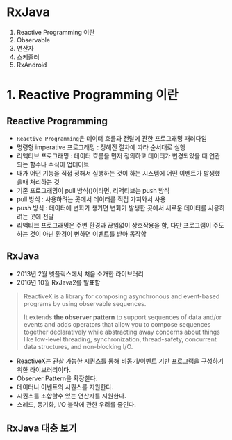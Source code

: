 # RxJava

1. Reactive Programming 이란
2. Observable
3. 연산자
4. 스케줄러
5. RxAndroid



# 1. Reactive Programming 이란



## Reactive Programming

- `Reactive Programming`은 데이터 흐름과 전달에 관한 프로그래밍 패러다임
- 명령형 imperative 프로그래밍 : 정해진 절차에 따라 순서대로 실행
- 리액티브 프로그래밍 : 데이터 흐름을 먼저 정의하고 데이터가 변경되었을 때 연관되는 함수나 수식이 업데이트
- 내가 어떤 기능을 직접 정해서 실행하는 것이 하는 시스템에 어떤 이벤트가 발생했을때 처리하는 것
- 기존 프로그래밍이 pull 방식()이라면, 리액티브는 push 방식
- pull 방식 : 사용하려는 곳에서 데이터를 직접 가져와서 사용
- push 방식 : 데이터에 변화가 생기면 변화가 발생한 곳에서 새로운 데이터를 사용하려는 곳에 전달
- 리액티브 프로그래밍은 주변 환경과 끊임없이 상호작용을 함, 다만 프로그램이 주도하는 것이 아닌 환경이 변하면 이벤트를 받아 동작함



## RxJava

- 2013년 2월 넷플릭스에서 처음 소개한 라이브러리
- 2016년 10월 RxJava2를 발표함



> ReactiveX is a library for composing asynchronous and event-based programs by using observable sequences.
>
> It extends **the observer pattern** to support sequences of data and/or events and adds operators that allow you to compose sequences together declaratively while abstracting away concerns about things like low-level threading, synchronization, thread-safety, concurrent data structures, and non-blocking I/O.

- ReactiveX는 관찰 가능한 시퀀스를 통해 비동기/이벤트 기반 프로그램을 구성하기 위한 라이브러리이다. 
- Observer Pattern을 확장한다. 
- 데이터나 이벤트의 시퀀스를 지원한다.
-  시퀀스를 조합할수 있는 연산자를 지원한다. 
- 스레드, 동기화, I/O 블락에 관한 우려를 줄인다.





## RxJava 대충 보기



